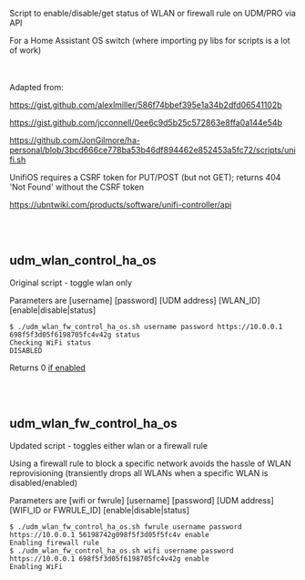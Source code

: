 Script to enable/disable/get status of WLAN or firewall rule on UDM/PRO via API

For a Home Assistant OS switch (where importing py libs for scripts is a lot of work)

<br><br>
Adapted from:

https://gist.github.com/alexlmiller/586f74bbef395e1a34b2dfd06541102b

https://gist.github.com/jcconnell/0ee6c9d5b25c572863e8ffa0a144e54b

https://github.com/JonGilmore/ha-personal/blob/3bcd666ce778ba53b46df894462e852453a5fc72/scripts/unifi.sh

UnifiOS requires a CSRF token for PUT/POST (but not GET); returns 404 'Not Found' without the CSRF token

https://ubntwiki.com/products/software/unifi-controller/api

<br><br>
## udm_wlan_control_ha_os
Original script - toggle wlan only

Parameters are [username] [password] [UDM address] [WLAN_ID] [enable|disable|status]

```
$ ./udm_wlan_fw_control_ha_os.sh username password https://10.0.0.1 698f5f3d05f6198705fc4v42g status
Checking WiFi status
DISABLED
```

Returns 0 <a href="https://www.home-assistant.io/integrations/switch.command_line#command_state">if enabled</a>

<br><br>
## udm_wlan_fw_control_ha_os
Updated script - toggles either wlan or a firewall rule

Using a firewall rule to block a specific network avoids the hassle of WLAN reprovisioning (transiently drops all WLANs when a specific WLAN is disabled/enabled)

Parameters are [wifi or fwrule] [username] [password] [UDM address] [WIFI_ID or FWRULE_ID] [enable|disable|status]

```
$ ./udm_wlan_fw_control_ha_os.sh fwrule username password https://10.0.0.1 56198742g098f5f3d05f5fc4v enable
Enabling firewall rule
$ ./udm_wlan_fw_control_ha_os.sh wifi username password https://10.0.0.1 698f5f3d05f6198705fc4v42g enable
Enabling WiFi
```
